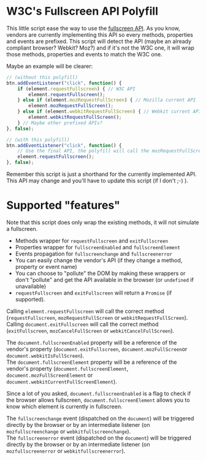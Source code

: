 # W3C's Fullscreen API Polyfill

This little script ease the way to use the [fullscreen API](https://fullscreen.spec.whatwg.org/). As you know, vendors are currently implementing this API so every methods, properties and events are prefixed. This script will detect the API (maybe an already compliant browser? Webkit? Moz?) and if it's not the W3C one, it will wrap those methods, properties and events to match the W3C one.

Maybe an example will be clearer:

```js
// (without this polyfill)
btn.addEventListener("click", function() {
	if (element.requestFullscreen) { // W3C API
		element.requestFullscreen();
	} else if (element.mozRequestFullScreen) { // Mozilla current API
		element.mozRequestFullScreen();
	} else if (element.webkitRequestFullScreen) { // Webkit current API
		element.webkitRequestFullScreen();
	} // Maybe other prefixed APIs?
}, false);

// (with this polyfill)
btn.addEventListener("click", function() {
	// Use the final API, the polyfill will call the mozRequestFullScreen or webKitRequestFullScreen for you
	element.requestFullscreen();
}, false);
```

Remember this script is just a shorthand for the currently implemented API. This API may change and you'll have to update this script (if I don't ;-) ).

# Supported "features" #

Note that this script does only wrap the existing methods, it will not simulate a fullscreen.

 * Methods wrapper for `requestFullscreen` and `exitFullscreen`
 * Properties wrapper for `fullscreenEnabled` and `fullscreenElement`
 * Events propagation for `fullscreenchange` and `fullscreenerror`
 * You can easily change the vendor's API (if they change a method, property or event name)
 * You can choose to "pollute" the DOM by making these wrappers or don't "pollute" and get the API available in the browser (or `undefined` if unavailable)
 * `requestFullscreen` and `exitFullscreen` will return a `Promise` (if supported).

Calling `element.requestFullscreen` will call the correct method (`requestFullscreen`, `mozRequestFullScreen` or `webkitRequestFullScreen`).  
Calling `document.exitFullscreen` will call the correct method (`exitFullscreen`, `mozCancelFullScreen` or `webkitCancelFullScreen`).

The `document.fullscreenEnabled` property will be a reference of the vendor's property (`document.exitFullscreen`, `document.mozFullScreen`or `document.webkitIsFullScreen`).  
The `document.fullscreenElement` property will be a reference of the vendor's property (`document.fullscreenElement`, `document.mozFullScreenElement` or `document.webkitCurrentFullScreenElement`).

Since a lot of you asked, `document.fullscreenEnabled` is a flag to check if the browser allows fullscreen, `document.fullscreenElement` allows you to know which element is currently in fullscreen.

The `fullscreenchange` event (dispatched on the `document`) will be triggered directly by the browser or by an intermediate listener (on `mozfullscreenchange` or `webkitfullscreenchange`).  
The `fullscreenerror` event (dispatched on the `document`) will be triggered directly by the browser or by an intermediate listener (on `mozfullscreenerror` or `webkitfullscreenerror`).
